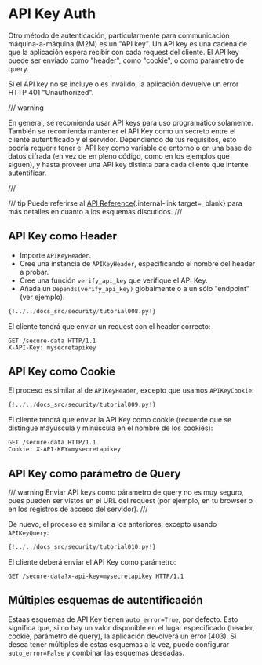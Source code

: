 # API Key Auth

Otro método de autenticación, particularmente para communicación máquina-a-máquina (M2M) es un "API key". Un API key es una cadena de que la aplicación espera recibir con cada request del cliente. El API key puede ser enviado como "header", como "cookie", o como parámetro de query.

<!-- TODO: currently we return 403 in the implementation! discuss with @tiangolo et al -->
Si el API key no se incluye o es inválido, la aplicación devuelve un error HTTP 401 "Unauthorized".

/// warning

En general, se recomienda usar API keys para uso programático solamente. También
se recomienda mantener el API Key como un secreto entre el cliente autentificado
y el servidor. Dependiendo de tus requisitos, esto podría requerir tener el
API key como variable de entorno o en una base de datos cifrada (en vez de en pleno
código, como en los ejemplos que siguen), y hasta proveer una API key distinta
para cada cliente que intente autentificar.

///

/// tip
Puede referirse al [API Reference](../../reference/security/index.md#api-key-security-schemes){.internal-link target=_blank} para más detalles en cuanto a los esquemas discutidos.
///

## API Key como Header

* Importe `APIKeyHeader`.
* Cree una instancia de `APIKeyHeader`, especificando el nombre del header a probar.
* Cree una función `verify_api_key` que verifique el API Key.
* Añada un `Depends(verify_api_key)` globalmente o a un sólo "endpoint" (ver ejemplo).

```Python hl_lines="5  7  14  23"
{!../../docs_src/security/tutorial008.py!}
```

El cliente tendrá que enviar un request con el header correcto:

```http
GET /secure-data HTTP/1.1
X-API-Key: mysecretapikey
```

## API Key como Cookie

El proceso es similar al de `APIKeyHeader`, excepto que usamos `APIKeyCookie`:

```Python hl_lines="5  7  14  23"
{!../../docs_src/security/tutorial009.py!}
```

El cliente tendrá que enviar la API Key como cookie (recuerde que se distingue mayúscula y minúscula en el nombre de los cookies):

```http
GET /secure-data HTTP/1.1
Cookie: X-API-KEY=mysecretapikey
```

## API Key como parámetro de Query

/// warning
Enviar API keys como párametro de query no es muy seguro, pues pueden
ser vistos en el URL del request (por ejemplo, en tu browser o en los registros de acceso del servidor).
///

De nuevo, el proceso es similar a los anteriores, excepto usando `APIKeyQuery`:

```Python hl_lines="5  7  14  23"
{!../../docs_src/security/tutorial010.py!}
```

El cliente deberá enviar el API Key como parámetro:

```http
GET /secure-data?x-api-key=mysecretapikey HTTP/1.1
```

## Múltiples esquemas de autentificación

Estaas esquemas de API Key tienen `auto_error=True`, por defecto. Esto
significa que, si no hay un valor disponible en el lugar especificado (header, cookie, parámetro de query),
la aplicación devolverá un error (403). Si desea tener múltiples de estas esquemas
a la vez, puede configurar `auto_error=False` y combinar las esquemas deseadas.
